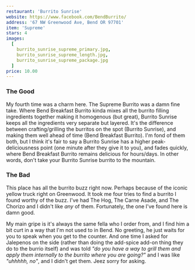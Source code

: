 ```yaml
---
restaurant: 'Burrito Sunrise'
website: https://www.facebook.com/BendBurrito/
address: '67 NW Greenwood Ave, Bend OR 97701'
item: 'Supreme'
stars: 4
images:
  [
    burrito_sunrise_supreme_primary.jpg,
    burrito_sunrise_supreme_length.jpg,
    burrito_sunrise_supreme_package.jpg
  ]
price: 10.00
---
```


### The Good

My fourth time was a charm here. The Supreme Burrito was a damn fine take. Where Bend Breakfast Burrito kinda mixes all the burrito filling ingredients together making it homogenous (but great), Burrito Sunrise keeps all the ingredients very separate but layered. It's the difference between crafting/grilling the burritos on the spot (Burrito Sunrise), and making them well ahead of time (Bend Breakfast Burrito). I'm fond of them both, but I think it's fair to say a Burrito Sunrise has a higher peak-deliciousness point (one minute after they give it to you), and fades quickly, where Bend Breakfast Burrito remains delicious for hours/days. In other words, don't take your Burrito Sunrise burrito to the mountain.

### The Bad

This place has all the burrito buzz right now. Perhaps because of the iconic yellow truck right on Greenwood. It took me four tries to find a burrito I found worthy of the buzz. I've had The Hog, The Carne Asade, and The Chorizo and I didn't like _any_ of them. Fortunately, the one I've found here is damn good.

My main gripe is it's always the same fella who I order from, and I find him a bit curt in a way that I'm not used to in Bend. No greeting, he just waits for you to speak when you get to the counter. And one time I asked for Jalepenos on the side (rather than doing the add-spice add-on thing they do to the burrio itself) and was told _"do you have a way to grill them and apply them internally to the burrito where you are going?"_ and I was like _"uhhhhh, no"_, and I didn't get them. Jeez sorry for asking.
